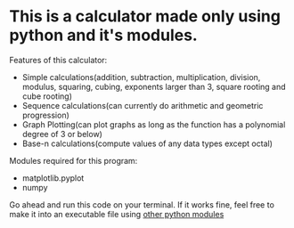 # This is a calculator made only using python and it's modules.

Features of this calculator:
- Simple calculations(addition, subtraction, multiplication, division, modulus, squaring, cubing, exponents larger than 3, square rooting and cube rooting)
- Sequence calculations(can currently do arithmetic and geometric progression)
- Graph Plotting(can plot graphs as long as the function has a polynomial degree of 3 or below)
- Base-n calculations(compute values of any data types except octal)

Modules required for this program: 
* matplotlib.pyplot
* numpy

Go ahead and run this code on your terminal. If it works fine, feel free to make it into an executable file using [other python modules](https://pythonexamples.org/python-py-to-exe/#:~:text=Step%20by%20Step%20process%20to%20convert%20.py%20to,convert%20to%20.exe.%20...%203%20Run%20pyinstaller%20command)
